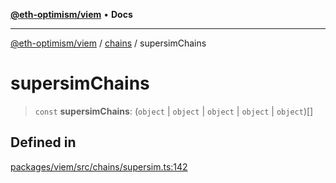 [**@eth-optimism/viem**](../../README.md) • **Docs**

***

[@eth-optimism/viem](../../README.md) / [chains](../README.md) / supersimChains

# supersimChains

> `const` **supersimChains**: (`object` \| `object` \| `object` \| `object` \| `object`)[]

## Defined in

[packages/viem/src/chains/supersim.ts:142](https://github.com/ethereum-optimism/ecosystem/blob/17cffb9f4d194af60c7c1f0d0e30d41e88fba084/packages/viem/src/chains/supersim.ts#L142)
